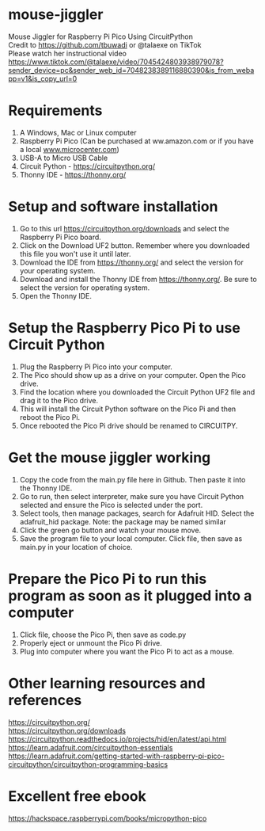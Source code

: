 # mouse-jiggler
Mouse Jiggler for Raspberry Pi Pico Using CircuitPython \
Credit to https://github.com/tbuwadi or @talaexe on TikTok \
Please watch her instructional video \
https://www.tiktok.com/@talaexe/video/7045424803938979078?sender_device=pc&sender_web_id=7048238389116880390&is_from_webapp=v1&is_copy_url=0 

# Requirements
1. A Windows, Mac or Linux computer
2. Raspberry Pi Pico (Can be purchased at ww.amazon.com or if you have a local www.microcenter.com)
3. USB-A to Micro USB Cable 
4. Circuit Python - https://circuitpython.org/
5. Thonny IDE - https://thonny.org/

# Setup and software installation
1. Go to this url https://circuitpython.org/downloads and select the Raspberry Pi Pico board. 
2. Click on the Download UF2 button. Remember where you downloaded this file you won't use it until later. 
3. Download the IDE from https://thonny.org/ and select the version for your operating system.
4. Download and install the Thonny IDE from https://thonny.org/. Be sure to select the version for operating system. 
5. Open the Thonny IDE. 

# Setup the Raspberry Pico Pi to use Circuit Python
1. Plug the Raspberry Pi Pico into your computer. 
2. The Pico should show up as a drive on your computer. Open the Pico drive. 
3. Find the location where you downloaded the Circuit Python UF2 file and drag it to the Pico drive. 
4. This will install the Circuit Python software on the Pico Pi and then reboot the Pico Pi. 
5. Once rebooted the Pico Pi drive should be renamed to CIRCUITPY. 

# Get the mouse jiggler working
1. Copy the code from the main.py file here in Github. Then paste it into the Thonny IDE. 
2. Go to run, then select interpreter, make sure you have Circuit Python selected and ensure the Pico is selected under the port. 
3. Select tools, then manage packages, search for Adafruit HID. Select the adafruit_hid package. Note: the package may be named similar
4. Click the green go button and watch your mouse move. 
5. Save the program file to your local computer. Click file, then save as main.py in your location of choice. 

# Prepare the Pico Pi to run this program as soon as it plugged into a computer
1. Click file, choose the Pico Pi, then save as code.py
2. Properly eject or unmount the Pico Pi drive. 
3. Plug into computer where you want the Pico Pi to act as a mouse.



# Other learning resources and references
https://circuitpython.org/ \
https://circuitpython.org/downloads \
https://circuitpython.readthedocs.io/projects/hid/en/latest/api.html \
https://learn.adafruit.com/circuitpython-essentials \
https://learn.adafruit.com/getting-started-with-raspberry-pi-pico-circuitpython/circuitpython-programming-basics 

# Excellent free ebook 
https://hackspace.raspberrypi.com/books/micropython-pico 
